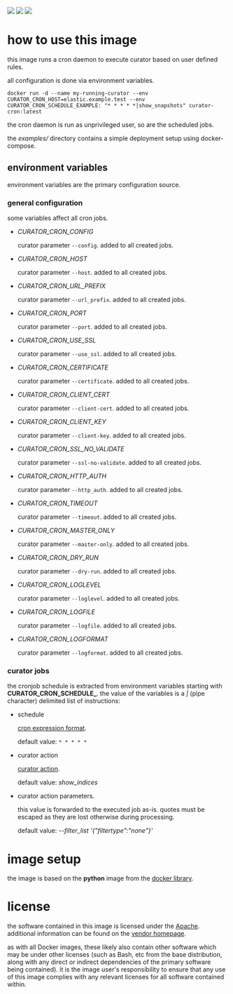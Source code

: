 
[microbadger]: https://microbadger.com/images/uip9av6y/curator-cron
[docker library]: https://store.docker.com/images/python
[Apache]: https://github.com/elastic/curator/blob/master/LICENSE.txt
[vendor homepage]: https://www.elastic.co/guide/en/elasticsearch/client/curator/current/index.html
[cron expression format]: https://godoc.org/github.com/robfig/cron#hdr-CRON_Expression_Format
[curator action]: https://www.elastic.co/guide/en/elasticsearch/client/curator/current/actions.html

[![](https://images.microbadger.com/badges/image/uip9av6y/curator-cron.svg)][microbadger]
[![](https://images.microbadger.com/badges/version/uip9av6y/curator-cron.svg)][microbadger]
[![](https://images.microbadger.com/badges/commit/uip9av6y/curator-cron.svg)][microbadger]

# how to use this image

this image runs a cron daemon to execute curator based on
user defined rules.

all configuration is done via environment variables.

`docker run -d --name my-running-curator
  --env CURATOR_CRON_HOST=elastic.example.test
  --env CURATOR_CRON_SCHEDULE_EXAMPLE: "* * * * *|show_snapshots"
  curator-cron:latest`

the cron daemon is run as unprivileged user, so are the scheduled jobs.

the *examples/* directory contains a simple deployment setup
using docker-compose.

## environment variables

environment variables are the primary configuration source.

### general configuration

some variables affect all cron jobs.

* *CURATOR_CRON_CONFIG*

  curator parameter `--config`. added to all created jobs.

* *CURATOR_CRON_HOST*

  curator parameter `--host`. added to all created jobs.

* *CURATOR_CRON_URL_PREFIX*

  curator parameter `--url_prefix`. added to all created jobs.

* *CURATOR_CRON_PORT*

  curator parameter `--port`. added to all created jobs.

* *CURATOR_CRON_USE_SSL*

  curator parameter `--use_ssl`. added to all created jobs.

* *CURATOR_CRON_CERTIFICATE*

  curator parameter `--certificate`. added to all created jobs.

* *CURATOR_CRON_CLIENT_CERT*

  curator parameter `--client-cert`. added to all created jobs.

* *CURATOR_CRON_CLIENT_KEY*

  curator parameter `--client-key`. added to all created jobs.

* *CURATOR_CRON_SSL_NO_VALIDATE*

  curator parameter `--ssl-no-validate`. added to all created jobs.

* *CURATOR_CRON_HTTP_AUTH*

  curator parameter `--http_auth`. added to all created jobs.

* *CURATOR_CRON_TIMEOUT*

  curator parameter `--timeout`. added to all created jobs.

* *CURATOR_CRON_MASTER_ONLY*

  curator parameter `--master-only`. added to all created jobs.

* *CURATOR_CRON_DRY_RUN*

  curator parameter `--dry-run`. added to all created jobs.

* *CURATOR_CRON_LOGLEVEL*

  curator parameter `--loglevel`. added to all created jobs.

* *CURATOR_CRON_LOGFILE*

  curator parameter `--logfile`. added to all created jobs.

* *CURATOR_CRON_LOGFORMAT*

  curator parameter `--logformat`. added to all created jobs.

### curator jobs

the cronjob schedule is extracted from environment variables
starting with **CURATOR_CRON_SCHEDULE_**. the value of the
variables is a *|* (pipe character) delimited list of instructions:

* schedule

  [cron expression format][].

  default value: `* * * * *`

* curator action

  [curator action][].

  default value: *show_indices*

* curator action parameters.

  this value is forwarded to the executed job as-is.
  quotes must be escaped as they are lost otherwise during processing.

  default value: *--filter_list '{"filtertype":"none"}'*

# image setup

the image is based on the **python** image from
the [docker library][].

# license

the software contained in this image is licensed under the
[Apache][]. additional information can be found on the
[vendor homepage][].

as with all Docker images, these likely also contain other
software which may be under other licenses (such as Bash, etc
from the base distribution, along with any direct or indirect
dependencies of the primary software being contained).
it is the image user's responsibility to ensure that any use of
this image complies with any relevant licenses for all software
contained within.
